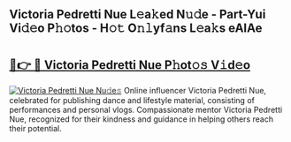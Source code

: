 ## Victoria Pedretti Nue L𝚎a𝚔ed N𝚞𝚍e - Part-Yui Vi𝚍𝚎o P𝚑𝚘tos - H𝚘𝚝 O𝚗𝚕yf𝚊ns L𝚎a𝚔s eAIAe

# <h2><a href="http://kfd36b.oniu.top/?m=Victoria+Pedretti+Nue">🔗👉 🔴 Victoria Pedretti Nue P𝚑ot𝚘𝚜 V𝚒d𝚎o</a></h2>

[![Victoria Pedretti Nue Nu𝚍e𝚜](https://i.imgur.com/0qMVB7G.gif)](http://kfd36b.oniu.top/?m=Victoria+Pedretti+Nue)
Online influencer Victoria Pedretti Nue, celebrated for publishing dance and lifestyle material, consisting of performances and personal vlogs. Compassionate mentor Victoria Pedretti Nue, recognized for their kindness and guidance in helping others reach their potential.  
